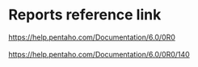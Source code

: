 # Reports reference link
  https://help.pentaho.com/Documentation/6.0/0R0 <br/> <br/>
  https://help.pentaho.com/Documentation/6.0/0R0/140
